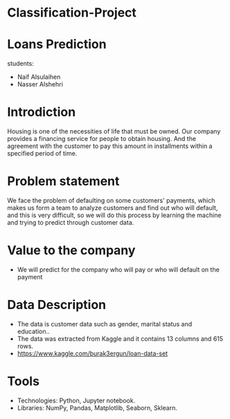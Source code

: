 # Classification-Project

# Loans Prediction 
students:
* Naif Alsulaihen
* Nasser Alshehri



# Introdiction
Housing is one of the necessities of life that must be owned. Our company provides a financing service for people to obtain housing. And the agreement with the customer to pay this amount in installments within a specified period of time.

# Problem statement
We face the problem of defaulting on some customers' payments, which makes us form a team to analyze customers and find out who will default, and this is very difficult, so we will do this process by learning the machine and trying to predict through customer data.

# Value to the company
* We will predict for the company who will pay or who will default on the payment

# Data Description
* The data is customer data such as gender, marital status and education..
* The data was extracted from Kaggle and it contains 13 columns and 615 rows.
* https://www.kaggle.com/burak3ergun/loan-data-set

# Tools
* Technologies: Python, Jupyter notebook.
* Libraries: NumPy, Pandas, Matplotlib, Seaborn, Sklearn.
